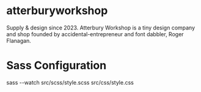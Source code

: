# atterburyworkshop
Supply &amp; design since 2023. Atterbury Workshop is a tiny design company and shop founded by accidental-entrepreneur and font dabbler, Roger Flanagan.

# Sass Configuration
sass --watch src/scss/style.scss src/css/style.css
